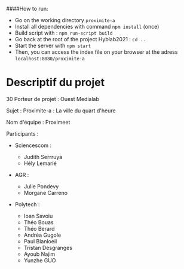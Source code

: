 ####How to run:
- Go on the working directory ``proximite-a``
- Install all dependencies with command ```npm install```  (once)
- Build script with : ``npm run-script build``
- Go back at the root of the project Hyblab2021 : `cd ..`
- Start the server with  ```npm start```
- Then, you can access the index file on your browser at the adress ```localhost:8080/proximite-a```



# Descriptif du projet
30
Porteur de projet : Ouest Medialab 

Sujet : Proximite-a : La ville du quart d'heure

Nom d'équipe : Proximeet

Participants : 

- Sciencescom :
    - Judith Serrruya
    - Hély Lemarié

- AGR :
    - Julie Pondevy
    - Morgane Carreno
    
- Polytech :  
    - Ioan Savoiu
    - Théo Bouas 
    - Théo Berard
    - Andréa Gugole
    - Paul Blanloeil
    - Tristan Desgranges
    - Ayoub Najim
    - Yunzhe GUO 

